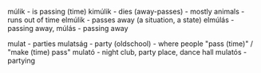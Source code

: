 
múlik - is passing (time)
kimúlik - dies (away-passes) - mostly animals - runs out of time
elmúlik - passes away (a situation, a state)
elmúlás -passing away, 
múlás - passing away

mulat - parties
mulatság - party (oldschool) - where people "pass (time)" / "make (time) pass"
mulató - night club, party place, dance hall
mulatós - partying
